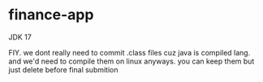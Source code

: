 # finance-app

JDK 17

FIY. we dont really need to commit .class files cuz java is compiled lang. and we'd need to compile them on linux anyways. 
you can keep them but just delete before final submition